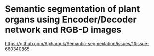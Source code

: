 # Semantic segmentation of plant organs using Encoder/Decoder network and RGB-D images


https://github.com/Alpharouk/Semantic-segmentation/issues/1#issue-660340865
